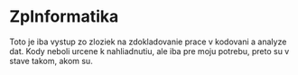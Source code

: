 # ZpInformatika
Toto je iba vystup zo zloziek na zdokladovanie prace v kodovani a analyze dat. Kody neboli urcene k nahliadnutiu, ale iba pre moju potrebu, preto su v stave takom, akom su. 
